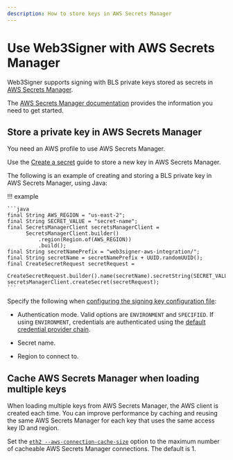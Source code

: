 ```yaml
---
description: How to store keys in AWS Secrets Manager
---
```


# Use Web3Signer with AWS Secrets Manager

Web3Signer supports signing with BLS private keys stored as secrets in
[AWS Secrets Manager](https://aws.amazon.com/secrets-manager/).

The [AWS Secrets Manager documentation](https://docs.aws.amazon.com/secretsmanager/latest/userguide/intro.html) provides
the information you need to get started.

## Store a private key in AWS Secrets Manager

You need an AWS profile to use AWS Secrets Manager.

Use the [Create a secret](https://docs.aws.amazon.com/secretsmanager/latest/userguide/manage_create-basic-secret.html)
guide to store a new key in AWS Secrets Manager.

The following is an example of creating and storing a BLS private key in AWS Secrets Manager, using Java:

!!! example

    ```java
    final String AWS_REGION = "us-east-2";
    final String SECRET_VALUE = "secret-name";
    final SecretsManagerClient secretsManagerClient =
          SecretsManagerClient.builder()
              .region(Region.of(AWS_REGION))
              .build();
    final String secretNamePrefix = "web3signer-aws-integration/";
    final String secretName = secretNamePrefix + UUID.randomUUID();
    final CreateSecretRequest secretRequest =
          CreateSecretRequest.builder().name(secretName).secretString(SECRET_VALUE).build();
    secretsManagerClient.createSecret(secretRequest);
    ```

Specify the following when
[configuring the signing key configuration file](../Use-Signing-Keys.md#using-key-configuration-files):

* Authentication mode.
  Valid options are `ENVIRONMENT` and `SPECIFIED`.
  If using `ENVIRONMENT`, credentials are authenticated using the
  [default credential provider chain](https://docs.aws.amazon.com/sdk-for-java/v1/developer-guide/credentials.html#credentials-default).

* Secret name.

* Region to connect to.

## Cache AWS Secrets Manager when loading multiple keys

When loading multiple keys from AWS Secrets Manager, the AWS client is created each time.
You can improve performance by caching and reusing the same AWS Secrets Manager for each key that uses the same access
key ID and region.

Set the [`eth2 --aws-connection-cache-size`](../../Reference/CLI/CLI-Subcommands.md#aws-connection-cache-size) option to
the maximum number of cacheable AWS Secrets Manager connections.
The default is 1.
